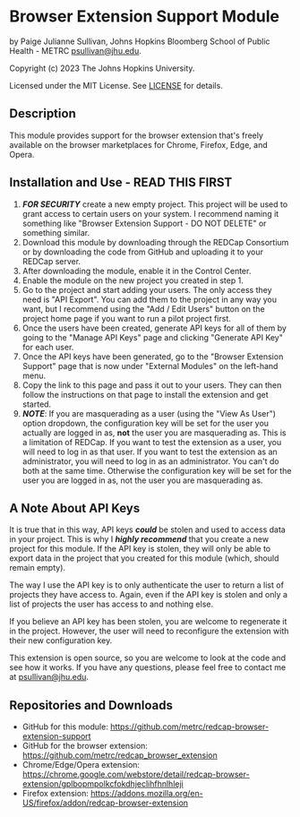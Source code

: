 # Browser Extension Support Module
by Paige Julianne Sullivan, Johns Hopkins Bloomberg School of Public Health - 
METRC [psullivan@jhu.edu](mailto:psullivan@jhu.edu).  

Copyright (c) 2023 The Johns Hopkins University.  

Licensed under the MIT License.  See [LICENSE](LICENSE) for details.


## Description
This module provides support for the browser extension that's freely available
on the browser marketplaces for Chrome, Firefox, Edge, and Opera.

## Installation and Use - READ THIS FIRST
1. ___FOR SECURITY___ create a new empty project.  This project will be used to grant
access to certain users on your system.  I recommend naming it something like
"Browser Extension Support - DO NOT DELETE" or something similar.
2. Download this module by downloading through the REDCap Consortium
    or by downloading the code from GitHub and uploading it to your REDCap server.
3. After downloading the module, enable it in the Control Center.
4. Enable the module on the new project you created in step 1. 
5. Go to the project and start adding your users.  The only access they need is
    "API Export".  You can add them to the project
    in any way you want, but I recommend using the "Add / Edit Users" button on
    the project home page if you want to run a pilot project first.
6. Once the users have been created, generate API keys for all of them by going
    to the "Manage API Keys" page and clicking "Generate API Key" for each user.
7. Once the API keys have been generated, go to the "Browser Extension Support" page
that is now under "External Modules" on the left-hand menu. 
8. Copy the link to this page and pass it out to your users.  They can then follow the
instructions on that page to install the extension and get started.
9. ___NOTE___:  If you are masquerading as a user (using the "View As User") 
option dropdown, the configuration key will be set for the user you actually
are logged in as, __not__ the user you are masquerading as.  This is a limitation
of REDCap.  If you want to test the extension as a user, you will need to log in
as that user.  If you want to test the extension as an administrator, you will
need to log in as an administrator.  You can't do both at the same time.  Otherwise
the configuration key will be set for the user you are logged in as, not the user
you are masquerading as.

## A Note About API Keys
It is true that in this way, API keys ___could___ be stolen and used to access
data in your project.  This is why I ___highly recommend___ that you create a new
project for this module.  If the API key is stolen, they will only be able to
export data in the project that you created for this module (which, should
remain empty).

The way I use the API key is to only authenticate the user to return a list
of projects they have access to.  Again, even if the API key is stolen and
only a list of projects the user has access to and nothing else.

If you believe an API key has been stolen, you are welcome to regenerate
it in the project.  However, the user will need to reconfigure the extension
with their new configuration key.

This extension is open source, so you are welcome to look at the code and
see how it works.  If you have any questions, please feel free to contact
me at [psullivan@jhu.edu](mailto:psullivan@jhu.edu).

## Repositories and Downloads
* GitHub for this module:  https://github.com/metrc/redcap-browser-extension-support
* GitHub for the browser extension:  https://github.com/metrc/redcap_browser_extension
* Chrome/Edge/Opera extension: https://chrome.google.com/webstore/detail/redcap-browser-extension/gplbopmpolkcfokdhjeclihfhnlhleji
* Firefox extension: https://addons.mozilla.org/en-US/firefox/addon/redcap-browser-extension
